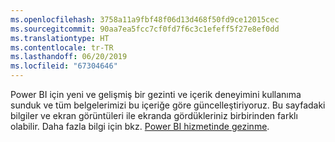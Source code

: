 ```yaml
---
ms.openlocfilehash: 3758a11a9fbf48f06d13d468f50fd9ce12015cec
ms.sourcegitcommit: 90aa7ea5fcc7cf0fd7f6c3c1efeff5f27e8ef0dd
ms.translationtype: HT
ms.contentlocale: tr-TR
ms.lasthandoff: 06/20/2019
ms.locfileid: "67304646"
---
```

Power BI için yeni ve gelişmiş bir gezinti ve içerik deneyimini kullanıma sunduk ve tüm belgelerimizi bu içeriğe göre güncelleştiriyoruz.
Bu sayfadaki bilgiler ve ekran görüntüleri ile ekranda gördükleriniz birbirinden farklı olabilir. Daha fazla bilgi için bkz. [Power BI hizmetinde gezinme](../consumer/end-user-experience.md).</font>
